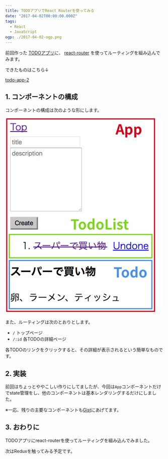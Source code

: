 ```yaml
---
title: TODOアプリでReact Routerを使ってみる
date: "2017-04-02T00:00:00.000Z"
tags:
  - React
  - JavaScript
ogp: ./2017-04-02-ogp.png
---
```


前回作った
[TODOアプリ](/playground/todo-app/)に、
[react-router](https://github.com/ReactTraining/react-router)
を使ってルーティングを組み込んでみます。

できたものはこちら↓

[todo-app-2](/playground/todo-app-2/)

## **1. コンポーネントの構成**

コンポーネントの構成は次のような形にします。

![Components](./2017-04-02-components.png)

また、ルーティングは次のとおりとします。

- `/` トップページ
- `/:id` 各TODOの詳細ページ

各TODOのリンクをクリックすると、その詳細が表示されるという簡単なものです。

## **2. 実装**

前回はちょっとややこしい作りにしてましたが、今回は`App`コンポーネントだけでstate管理をし、他のコンポーネントは基本レンダリングするだけにしました。

<code class="gist-code" data-gist-id="ea1f9838f288975bbbfe3722fe13d8ad" data-gist-file="App.js" data-gist-enable-cache="true"></code>

※一応、残りの主要なコンポーネントも[Gist](https://gist.github.com/saitoxu/ea1f9838f288975bbbfe3722fe13d8ad)にあげてます。

## **3. おわりに**

TODOアプリにreact-routerを使ってルーティングを組み込んでみました。

次はReduxを触ってみる予定です。
